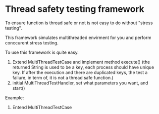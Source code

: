 Thread safety testing framework
==================
To ensure function is thread safe or not is not easy to do without "stress testing". 

This framework simulates multithreaded envirment for you and perform conccurent stress testing.

To use this framework is quite easy. 
1. Extend MultiThreadTestCase and implement method execute() (the returned String is used to be a key, each process should have unique key. If after the execution and there are duplicated keys, the test a faliure, in term of, it is not a thread safe function.)
2. initial MultiThreadTestHandler, set what parameters you want, and start()

Example:
1. Entend MultiThreadTestCase

